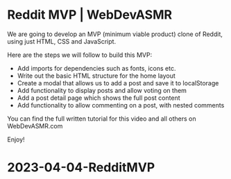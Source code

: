 # Reddit MVP | WebDevASMR

We are going to develop an MVP (minimum viable product) clone of Reddit, using just HTML, CSS and JavaScript.

Here are the steps we will follow to build this MVP:

- Add imports for dependencies such as fonts, icons etc.
- Write out the basic HTML structure for the home layout
- Create a modal that allows us to add a post and save it to localStorage
- Add functionality to display posts and allow voting on them
- Add a post detail page which shows the full post content
- Add functionality to allow commenting on a post, with nested comments

You can find the full written tutorial for this video and all others on WebDevASMR.com

Enjoy!
# 2023-04-04-RedditMVP
